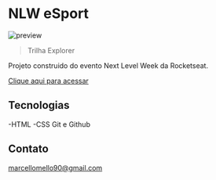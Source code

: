 # NLW eSport 

![preview](https://github.com/preview.png)

> Trilha Explorer

Projeto construido do evento Next Level Week da Rocketseat.

[Clique aqui para acessar](https://marcellomello90.github.io/nlw-esports-explorer)

## Tecnologias

-HTML
-CSS
Git e Github

## Contato

marcellomello90@gmail.com
